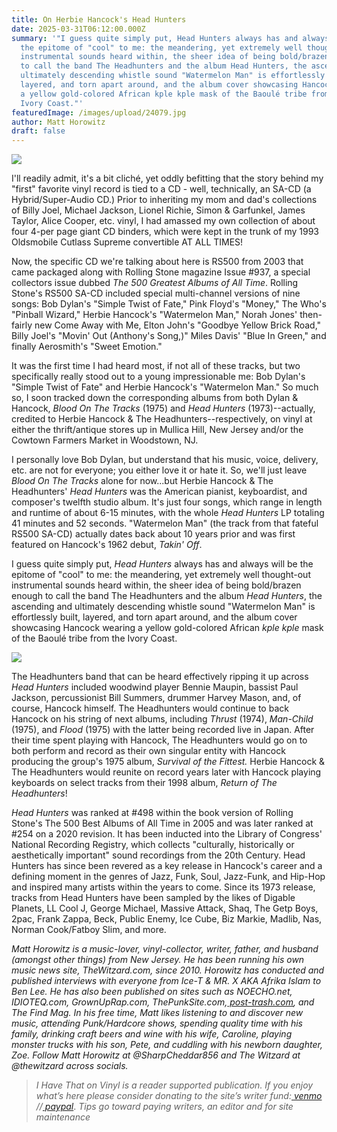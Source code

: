 ```yaml
---
title: On Herbie Hancock's Head Hunters
date: 2025-03-31T06:12:00.000Z
summary: '"I guess quite simply put, Head Hunters always has and always will be
  the epitome of "cool" to me: the meandering, yet extremely well thought-out
  instrumental sounds heard within, the sheer idea of being bold/brazen enough
  to call the band The Headhunters and the album Head Hunters, the ascending and
  ultimately descending whistle sound "Watermelon Man" is effortlessly built,
  layered, and torn apart around, and the album cover showcasing Hancock wearing
  a yellow gold-colored African kple kple mask of the Baoulé tribe from the
  Ivory Coast."'
featuredImage: /images/upload/24079.jpg
author: Matt Horowitz
draft: false
---
```

![](/images/upload/24079.jpg)

I'll readily admit, it's a bit cliché, yet oddly befitting that the story behind my "first" favorite vinyl record is tied to a CD - well, technically, an SA-CD (a Hybrid/Super-Audio CD.) Prior to inheriting my mom and dad's collections of Billy Joel, Michael Jackson, Lionel Richie, Simon & Garfunkel, James Taylor, Alice Cooper, etc. vinyl, I had amassed my own collection of about four 4-per page giant CD binders, which were kept in the trunk of my 1993 Oldsmobile Cutlass Supreme convertible AT ALL TIMES!

Now, the specific CD we're talking about here is RS500 from 2003 that came packaged along with Rolling Stone magazine Issue #937, a special collectors issue dubbed *The 500 Greatest Albums of All Time*. Rolling Stone's RS500 SA-CD included special multi-channel versions of nine songs: Bob Dylan's "Simple Twist of Fate," Pink Floyd's "Money," The Who's "Pinball Wizard," Herbie Hancock's "Watermelon Man," Norah Jones' then-fairly new Come Away with Me, Elton John's "Goodbye Yellow Brick Road," Billy Joel's "Movin' Out (Anthony's Song,)" Miles Davis' "Blue In Green," and finally Aerosmith's "Sweet Emotion." 

It was the first time I had heard most, if not all of these tracks, but two specifically really stood out to a young impressionable me: Bob Dylan's "Simple Twist of Fate" and Herbie Hancock's "Watermelon Man." So much so, I soon tracked down the corresponding albums from both Dylan & Hancock, *Blood On The Tracks* (1975) and *Head Hunters* (1973)--actually, credited to Herbie Hancock & The Headhunters--respectively, on vinyl at either the thrift/antique stores up in Mullica Hill, New Jersey and/or the Cowtown Farmers Market in Woodstown, NJ.

I personally love Bob Dylan, but understand that his music, voice, delivery, etc. are not for everyone; you either love it or hate it. So, we'll just leave *Blood On The Tracks* alone for now...but Herbie Hancock & The Headhunters' *Head Hunters* was the American pianist, keyboardist, and composer's twelfth studio album. It's just four songs, which range in length and runtime of about 6-15 minutes, with the whole *Head Hunters* LP totaling 41 minutes and 52 seconds. "Watermelon Man" (the track from that fateful RS500 SA-CD) actually dates back about 10 years prior and was first featured on Hancock's 1962 debut, *Takin' Off*.

I guess quite simply put, *Head Hunters* always has and always will be the epitome of "cool" to me: the meandering, yet extremely well thought-out instrumental sounds heard within, the sheer idea of being bold/brazen enough to call the band The Headhunters and the album *Head Hunters*, the ascending and ultimately descending whistle sound "Watermelon Man" is effortlessly built, layered, and torn apart around, and the album cover showcasing Hancock wearing a yellow gold-colored African *kple kple* mask of the Baoulé tribe from the Ivory Coast. 

![](/images/upload/screenshot_20241010_071152_photos.jpg)

The Headhunters band that can be heard effectively ripping it up across *Head Hunters* included woodwind player Bennie Maupin, bassist Paul Jackson, percussionist Bill Summers, drummer Harvey Mason, and, of course, Hancock himself. The Headhunters would continue to back Hancock on his string of next albums, including *Thrust* (1974), *Man-Child* (1975), and *Flood* (1975) with the latter being recorded live in Japan. After their time spent playing with Hancock, The Headhunters would go on to both perform and record as their own singular entity with Hancock producing the group's 1975 album, *Survival of the Fittest.* Herbie Hancock & The Headhunters would reunite on record years later with Hancock playing keyboards on select tracks from their 1998 album, *Return of The Headhunters*!

*Head Hunters* was ranked at #498 within the book version of Rolling Stone's The 500 Best Albums of All Time in 2005 and was later ranked at #254 on a 2020 revision. It has been inducted into the Library of Congress' National Recording Registry, which collects "culturally, historically or aesthetically important" sound recordings from the 20th Century. Head Hunters has since been revered as a key release in Hancock's career and a defining moment in the genres of Jazz, Funk, Soul, Jazz-Funk, and Hip-Hop and inspired many artists within the years to come. Since its 1973 release, tracks from Head Hunters have been sampled by the likes of Digable Planets, LL Cool J, George Michael, Massive Attack, Shaq, The Getp Boys, 2pac, Frank Zappa, Beck, Public Enemy, Ice Cube, Biz Markie, Madlib, Nas, Norman Cook/Fatboy Slim, and more.

*Matt Horowitz is a music-lover, vinyl-collector, writer, father, and husband (amongst other things) from New Jersey. He has been running his own music news site, TheWitzard.com, since 2010. Horowitz has conducted and published interviews with everyone from Ice-T & MR. X AKA Afrika Islam to Ben Lee. He has also been published on sites such as NOECHO.net, IDIOTEQ.com, GrownUpRap.com, ThePunkSite.com,[ post-trash.com](http://post-trash.com), and The Find Mag. In his free time, Matt likes listening to and discover new music, attending Punk/Hardcore shows, spending quality time with his family, drinking craft beers and wine with his wife, Caroline, playing monster trucks with his son, Pete, and cuddling with his newborn daughter, Zoe. Follow Matt Horowitz at @SharpCheddar856 and The Witzard at @thewitzard across socials.*

> *I Have That on Vinyl is a reader supported publication. If you enjoy what’s here please consider donating to the site’s writer fund:[ venmo](https://account.venmo.com/u/Michele-Catalano2659) //[ paypal](https://www.paypal.com/paypalme/goingitaloneny?country.x=US&locale.x=en_US)*. *Tips go toward paying writers, an editor and for site maintenance*
>
>
>
>
>
>
>

